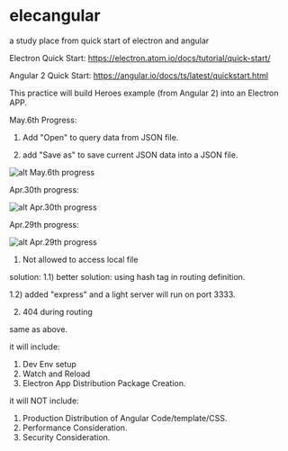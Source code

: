 # elecangular
a study place from quick start of electron and angular

Electron Quick Start: https://electron.atom.io/docs/tutorial/quick-start/

Angular 2 Quick Start: https://angular.io/docs/ts/latest/quickstart.html

This practice will build Heroes example (from Angular 2) into an Electron APP.

May.6th Progress:

1) Add "Open" to query data from JSON file.

2) add "Save as" to save current JSON data into a JSON file.

![alt May.6th progress](https://github.com/xudesheng/elecangular/raw/master/doc/electron3.png)

Apr.30th progress:

![alt Apr.30th progress](https://github.com/xudesheng/elecangular/raw/master/doc/electron1.png)

Apr.29th progress:

![alt Apr.29th progress](https://github.com/xudesheng/elecangular/raw/dbd90e11a3e605d45c400b9ff685bac1470f1c9d/doc/electron1.png)

1) Not allowed to access local file

solution: 
1.1) better solution: using hash tag in routing definition.

1.2) added "express" and a light server will run on port 3333.

2) 404 during routing

same as above.


it will include:
1) Dev Env setup
2) Watch and Reload
3) Electron App Distribution Package Creation.

it will NOT include:
1) Production Distribution of Angular Code/template/CSS.
2) Performance Consideration.
3) Security Consideration.
